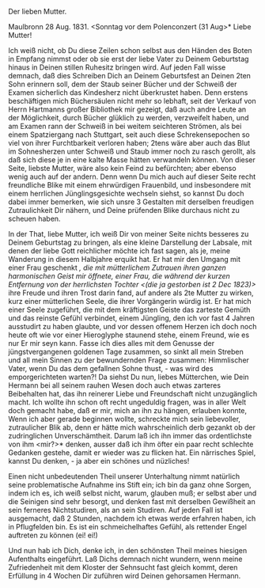Der lieben Mutter.

 Maulbronn 28 Aug. 1831.
 <Sonntag vor dem Polenconzert (31 Aug>*
Liebe Mutter!

Ich weiß nicht, ob Du diese Zeilen schon selbst aus den Händen des Boten in Empfang nimmst oder ob sie erst der liebe Vater zu Deinem Geburtstag hinaus in Deinen stillen Ruhesitz bringen wird. Auf jeden Fall wisse demnach, daß dies Schreiben Dich an Deinem Geburtsfest an Deinen 2ten Sohn erinnern soll, dem der Staub seiner Bücher und der Schweiß der Examen sicherlich das Kindesherz nicht überkrustet haben. Denn erstens beschäftigen mich Büchersäulen nicht mehr so lebhaft, seit der Verkauf von Herrn Hartmanns großer Bibliothek mir gezeigt, daß auch andre Leute an der Möglichkeit, durch Bücher glüklich zu werden, verzweifelt haben, und am Examen rann der Schweiß in bei weitem seichteren Strömen, als bei einem Spatziergang nach Stuttgart, seit auch diese Schrekensepochen so viel von ihrer Furchtbarkeit verloren haben; 2tens wäre aber auch das Blut im Sohnesherzen unter Schweiß und Staub immer noch zu rasch gerollt, als daß sich diese je in eine kalte Masse hätten verwandeln können. Von dieser Seite, liebste Mutter, wäre also kein Feind zu befürchten; aber ebenso wenig auch auf der andern. Denn wenn Du mich auch auf dieser Seite recht freundliche Blike mit einem ehrwürdigen Frauenbild, und insbesondere mit einem herrlichen Jünglingsgesichte wechseln siehst, so kannst Du doch dabei immer bemerken, wie sich unsre 3 Gestalten mit derselben freudigen Zutraulichkeit Dir nähern, und Deine prüfenden Blike durchaus nicht zu scheuen haben.

In der That, liebe Mutter, ich weiß Dir von meiner Seite nichts besseres zu Deinem Geburtstag zu bringen, als eine kleine Darstellung der Labsale, mit denen der liebe Gott reichlicher möchte ich fast sagen, als je, meine Wanderung in diesem Halbjahre erquikt hat. Er hat mir den Umgang mit einer Frau geschenkt <Amtsschreiber Gmelin>*, die mit mütterlichem Zutrauen ihren ganzen harmonischen Geist mir öffnete, einer Frau, die während der kurzen Entfernung von der herrlichsten Tochter <(die ja gestorben ist 2 Dec 1823)>* ihre Freude und ihren Trost darin fand, auf andere als 2te Mutter zu wirken, kurz einer mütterlichen Seele, die ihrer Vorgängerin würdig ist. Er hat mich einer Seele zugeführt, die mit dem kräftigsten Geiste das zarteste Gemüth und das reinste Gefühl verbindet, einem Jüngling, den ich vor fast 4 Jahren ausstudirt zu haben glaubte, und vor dessen offenem Herzen ich doch noch heute oft wie vor einer Hieroglyphe staunend stehe, einem Freund, wie es nur Er mir seyn kann. Fasse ich dies alles mit dem Genusse der jüngstvergangenen goldenen Tage zusammen, so sinkt all mein Streben und all mein Sinnen zu der bewundernden Frage zusammen: Himmlischer Vater, wenn Du das dem gefallnen Sohne thust, - was wird des emporgerichteten warten?! 
Da siehst Du nun, liebes Mütterchen, wie Dein Hermann bei all seinem rauhen Wesen doch auch etwas zarteres Beibehalten hat, das ihn reinerer Liebe und Freundschaft nicht unzugänglich macht. Ich wollte ihn schon oft recht ungeduldig fragen, was in aller Welt doch gemacht habe, daß er mir, mich an ihn zu hängen, erlauben konnte, Wenn ich aber gerade beginnen wollte, schreckte mich sein liebevoller, zutraulicher Blik ab, denn er hätte mich wahrscheinlich derb gezankt ob der zudringlichen Unverschämtheit. Darum laß ich ihn immer das ordentlichste von ihm <mir?>* denken, ausser daß ich ihm öfter ein paar recht schlechte Gedanken gestehe, damit er wieder was zu flicken hat. Ein närrisches Spiel, kannst Du denken, - ja aber ein schönes und nüzliches!

Einen nicht unbedeutenden Theil unserer Unterhaltung nimmt natürlich seine problematische Aufnahme ins Stift ein; ich bin da ganz ohne Sorgen, indem ich es, ich weiß selbst nicht, warum, glauben muß; er selbst aber und die Seinigen sind sehr besorgt, und denken fast mit derselben Gewißheit an sein ferneres Nichtstudiren, als an sein Studiren. Auf jeden Fall ist ausgemacht, daß 2 Stunden, nachdem ich etwas werde erfahren haben, ich in Pflugfelden bin. Es ist ein schmeichelhaftes Gefühl, als rettender Engel auftreten zu können (ei! ei!)

Und nun hab ich Dich, denke ich, in den schönsten Theil meines hiesigen Aufenthalts eingeführt. Laß Dichs demnach nicht wundern, wenn meine Zufriedenheit mit dem Kloster der Sehnsucht fast gleich kommt, deren Erfüllung in 4 Wochen Dir zuführen wird
 Deinen gehorsamen Hermann.
